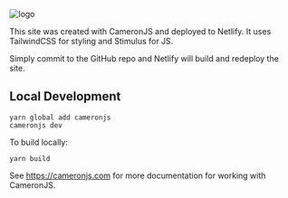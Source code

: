 ![logo](https://user-images.githubusercontent.com/300/72754003-75b47b80-3b7b-11ea-89fe-5762aeec7c85.png)

This site was created with CameronJS and deployed to Netlify. It uses TailwindCSS for styling and Stimulus for JS.

Simply commit to the GitHub repo and Netlify will build and redeploy the site.

## Local Development

    yarn global add cameronjs
    cameronjs dev

To build locally:

    yarn build

See https://cameronjs.com for more documentation for working with CameronJS.
